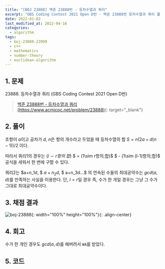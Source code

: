 ```yaml
---
title: "[BOJ 23888] 백준 23888번 - 등차수열과 쿼리"
excerpt: "GBS Coding Contest 2021 Open D번 - 백준 23888번 등차수열과 쿼리 풀이"
date: 2022-01-02
last_modified_at: 2022-04-16
categories:
  - algorithm
tags:
  - boj-23000-23999
  - c++
  - mathematics
  - number-theory
  - euclidean-algorithm
---
```


## 1. 문제
$23888$. 등차수열과 쿼리 (GBS Coding Contest 2021 Open D번)

> [백준 23888번 - 등차수열과 쿼리 (https://www.acmicpc.net/problem/23888)](https://www.acmicpc.net/problem/23888){: target="_blank"}

## 2. 풀이

초항이 $a$이고 공차가 $d$, $n$은 항의 개수라고 두었을 때 등차수열의 합 $S = n(2a+d(n-1))/2$ 이다.

따라서 쿼리$1$의 경우는 $(l\sim r항의\;합)$ $ = (1\sim r항의\;합)$ $ - (1\sim (l-1)항의\;합)$ 공식을 세워서 한 번에 구할 수 있다.

쿼리$2$는 $a+n_1d, $ $a+n_2d,$ $ a+n_3d...$ 의 연속된 수들의 최대공약수는 $gcd(a, d)$를 만족하는 사실을 이용한다. 단, $l=r$일 경우 즉, 수가 한 개일 경우는 그냥 그 수가 그대로 최대공약수이다.

## 3. 채점 결과

![boj-23888](https://user-images.githubusercontent.com/30232837/160979855-dfad4e3d-64f2-4e8c-a5d1-5f5b82005dc4.png "boj-23888"){: width="100%" height="100%"}{: .align-center}

## 4. 회고

수가 한 개인 경우도 $gcd(a, d)$를 해버려서 `WA`를 받았다.

## 5. 코드

<script src="https://gist.github.com/BurningFalls/ca286d48319aa321d6c03170ad10acab.js"></script>